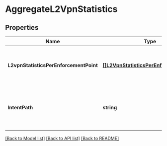 # AggregateL2VpnStatistics

## Properties
Name | Type | Description | Notes
------------ | ------------- | ------------- | -------------
**L2vpnStatisticsPerEnforcementPoint** | [**[]L2VpnStatisticsPerEnforcementPoint**](L2VpnStatisticsPerEnforcementPoint.md) | List of L2Vpn Statistics per Enforcement Point.  | [optional] [default to null]
**IntentPath** | **string** | Intent path of object, forward slashes must be escaped using %2F.  | [default to null]

[[Back to Model list]](../README.md#documentation-for-models) [[Back to API list]](../README.md#documentation-for-api-endpoints) [[Back to README]](../README.md)

